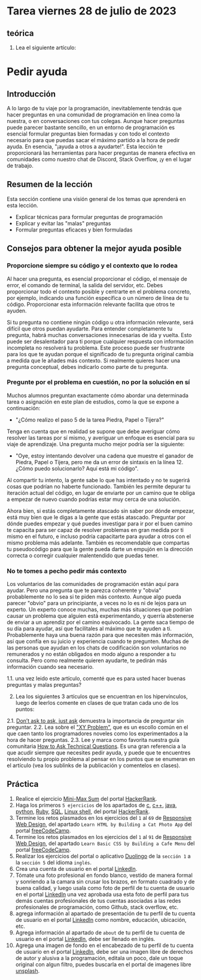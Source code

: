 # Tarea viernes 28 de julio de 2023

## teórica

1. Lea el siguiente artículo:

# Pedir ayuda

## Introducción
A lo largo de tu viaje por la programación, inevitablemente tendrás que hacer preguntas en una comunidad de programación en línea como la nuestra, o en conversaciones con tus colegas. Aunque hacer preguntas puede parecer bastante sencillo, en un entorno de programación es esencial formular preguntas bien formadas y con todo el contexto necesario para que puedas sacar el máximo partido a la hora de pedir ayuda. En esencia, "¡ayuda a otros a ayudarte!". Esta lección te proporcionará las herramientas para hacer preguntas de manera efectiva en comunidades como nuestro chat de Discord, Stack Overflow, ¡y en el lugar de trabajo.

## Resumen de la lección
Esta sección contiene una visión general de los temas que aprenderá en esta lección.

- Explicar técnicas para formular preguntas de programación
- Explicar y evitar las "malas" preguntas
- Formular preguntas eficaces y bien formuladas

## Consejos para obtener la mejor ayuda posible

### Proporcione siempre su código y el contexto que lo rodea

Al hacer una pregunta, es esencial proporcionar el código, el mensaje de error, el comando de terminal, la salida del servidor, etc. Debes proporcionar todo el contexto posible y centrarte en el problema concreto, por ejemplo, indicando una función específica o un número de línea de tu código. Proporcionar esta información relevante facilita que otros te ayuden.

Si tu pregunta no contiene ningún código u otra información relevante, será difícil que otros puedan ayudarte. Para entender completamente tu pregunta, habrá muchas conversaciones innecesarias de ida y vuelta. Esto puede ser desalentador para ti porque cualquier respuesta con información incompleta no resolverá tu problema. Este proceso puede ser frustrante para los que te ayudan porque el significado de tu pregunta original cambia a medida que le añades más contexto. Si realmente quieres hacer una pregunta conceptual, debes indicarlo como parte de tu pregunta.

### Pregunte por el problema en cuestión, no por la solución en sí

Muchos alumnos preguntan exactamente cómo abordar una determinada tarea o asignación en este plan de estudios, como la que se expone a continuación:

- "¿Cómo realizo el paso 5 de la tarea Piedra, Papel o Tijera?"

Tenga en cuenta que en realidad se supone que debe averiguar cómo resolver las tareas por sí mismo, y averiguar un enfoque es esencial para su viaje de aprendizaje. Una pregunta mucho mejor podría ser la siguiente:

- "Oye, estoy intentando devolver una cadena que muestre el ganador de Piedra, Papel o Tijera, pero me da un error de sintaxis en la línea 12. ¿Cómo puedo solucionarlo? Aquí está mi código".

Al compartir tu intento, la gente sabe lo que has intentado y no te sugerirá cosas que podrían no haberte funcionado. También les permite depurar tu iteración actual del código, en lugar de enviarte por un camino que te obliga a empezar de nuevo cuando podrías estar muy cerca de una solución.

Ahora bien, si estás completamente atascado sin saber por dónde empezar, está muy bien que le digas a la gente que estás atascado. Preguntar por dónde puedes empezar y qué puedes investigar para ir por el buen camino te capacita para ser capaz de resolver problemas en gran medida por ti mismo en el futuro, e incluso podría capacitarte para ayudar a otros con el mismo problema más adelante. También es recomendable que compartas tu pseudocódigo para que la gente pueda darte un empujón en la dirección correcta o corregir cualquier malentendido que puedas tener.

### No te tomes a pecho pedir más contexto

Los voluntarios de las comunidades de programación están aquí para ayudar. Pero una pregunta que te parezca coherente y "obvia" probablemente no lo sea si te piden más contexto. Aunque algo pueda parecer "obvio" para un principiante, a veces no lo es ni de lejos para un experto. Un experto conoce muchas, muchas más situaciones que podrían causar un problema que alguien está experimentando, y querría abstenerse de enviar a un aprendiz por el camino equivocado. La gente saca tiempo de su día para ayudar, así que facilítales al máximo que te ayuden a ti. Probablemente haya una buena razón para que necesiten más información, así que confía en su juicio y experiencia cuando te pregunten. Muchas de las personas que ayudan en los chats de codificación son voluntarios no remunerados y no están obligados en modo alguno a responder a tu consulta. Pero como realmente quieren ayudarte, te pedirán más información cuando sea necesario.

  1.1. una vez leido este artículo, comenté que es para usted hacer buenas preguntas y malas preguntas?

2. Lea los siguientes 3 artículos que se encuentran en los hipervínculos, luego de leerlos comente en clases de que tratan cada uno de los puntos:

  2.1. [Don’t ask to ask, just ask](https://dontasktoask.com/) demuestra la importancia de preguntar sin preguntar.
  2.2. Lea sobre el ["XY Problem"](https://xyproblem.info/), que es un escollo común en el que caen tanto los programadores noveles como los experimentados a la hora de hacer preguntas.
  2.3. Lee y marca como favorita nuestra guía comunitaria [How to Ask Technical Questions](https://www.theodinproject.com/guides/community/how_to_ask). Es una gran referencia a la que acudir siempre que necesites pedir ayuda, y puede que te encuentres resolviendo tu propio problema al pensar en los puntos que se enumeran en el artículo (vea los sublinks de la publicación y comentelos en clases).

## Práctica

1. Realice el ejercicio [Mini-Max Sum](https://www.hackerrank.com/challenges/mini-max-sum/problem?isFullScreen=false) del portal [HackerRank](https://www.hackerrank.com/dashboard).
2. Haga los primeros `5 ejercicios` de los apartados de [c](https://www.hackerrank.com/domains/c), [c++](https://www.hackerrank.com/domains/cpp), [java](https://www.hackerrank.com/domains/java), [python](https://www.hackerrank.com/domains/python), [Ruby](https://www.hackerrank.com/domains/ruby), [SQL](https://www.hackerrank.com/domains/sql), [Linux shell](https://www.hackerrank.com/domains/shell), del portal [HackerRank](https://www.hackerrank.com/dashboard).
3. Termine los retos plasmados en  los ejercicios del `1` al `69` de [Responsive Web Design](https://www.freecodecamp.org/learn/2022/responsive-web-design/), del apartado `Learn HTML by Building a Cat Photo App` del portal [freeCodeCamp](https://www.freecodecamp.org/learn/).
4. Termine los retos plasmados en  los ejercicios del `1` al `91` de [Responsive Web Design](https://www.freecodecamp.org/learn/2022/responsive-web-design/), del apartado `Learn Basic CSS by Building a Cafe Menu` del portal [freeCodeCamp](https://www.freecodecamp.org/learn/).
5. Realizar los ejercicios del portal o aplicativo [Duolingo](https://www.duolingo.com/learn) de la `sección 1` a la `sección 5` del idioma `inglés`.
6. Crea una cuenta de usuario en el portal [LinkedIn](https://www.linkedin.com/).
7. Tómate una foto profesional en fondo blanco, vestido de manera formal y sonriendo a la camara sin crusar los brazos, en formato cuadrado y de buena calidad, y luego usala como foto de perfil de tu cuenta de usuario en el portal [LinkedIn](https://www.linkedin.com/) una vez aprobada usa esta foto de perfil para tus demás cuentas profesionales de tus cuentas asociadas a las redes profesionales de programación, como Github, stack overflow, etc.
8. agrega información al apartado de presentación de tu perfil de tu cuenta de usuario en el portal [LinkedIn](https://www.linkedin.com/) como nombre, educación, ubicación, etc.
9. Agrega información al apartado de `about` de tu perfil de tu cuenta de usuario en el portal [LinkedIn](https://www.linkedin.com/), debe ser llenado en inglés.
10. Agrega una imagen de fondo en el encabezado de tu perfil de tu cuenta de usuario en el portal [LinkedIn](https://www.linkedin.com/), debe ser una imagen libre de derechos de autor y alusiva a la programación, editala un poco, dale un toque original con algun filtro, puedes buscarla en el portal de imagenes libre [unsplash](https://unsplash.com).
